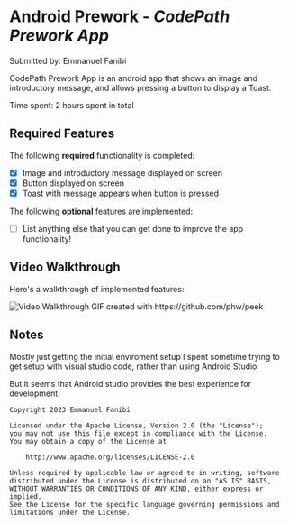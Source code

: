 # Android Prework - *CodePath Prework App*

Submitted by: Emmanuel Fanibi

CodePath Prework App is an android app that shows an image and introductory message, and allows pressing a button to display a Toast. 

Time spent: 2 hours spent in total

## Required Features

The following **required** functionality is completed:

* [X] Image and introductory message displayed on screen
* [X] Button displayed on screen
* [X] Toast with message appears when button is pressed 

The following **optional** features are implemented:

* [ ] List anything else that you can get done to improve the app functionality!

## Video Walkthrough

Here's a walkthrough of implemented features:

<img src='https://i.ibb.co/vwSQ46Z/Peek-2023-02-05-23-49.gif' width='' alt='Video Walkthrough' />
GIF created with https://github.com/phw/peek





## Notes

Mostly just getting the initial enviroment setup
I spent sometime trying to get setup with visual studio code, rather than using Android Studio

But it seems that Android studio provides the best experience for development. 

    Copyright 2023 Emmanuel Fanibi

    Licensed under the Apache License, Version 2.0 (the "License");
    you may not use this file except in compliance with the License.
    You may obtain a copy of the License at

        http://www.apache.org/licenses/LICENSE-2.0

    Unless required by applicable law or agreed to in writing, software
    distributed under the License is distributed on an "AS IS" BASIS,
    WITHOUT WARRANTIES OR CONDITIONS OF ANY KIND, either express or implied.
    See the License for the specific language governing permissions and
    limitations under the License.
